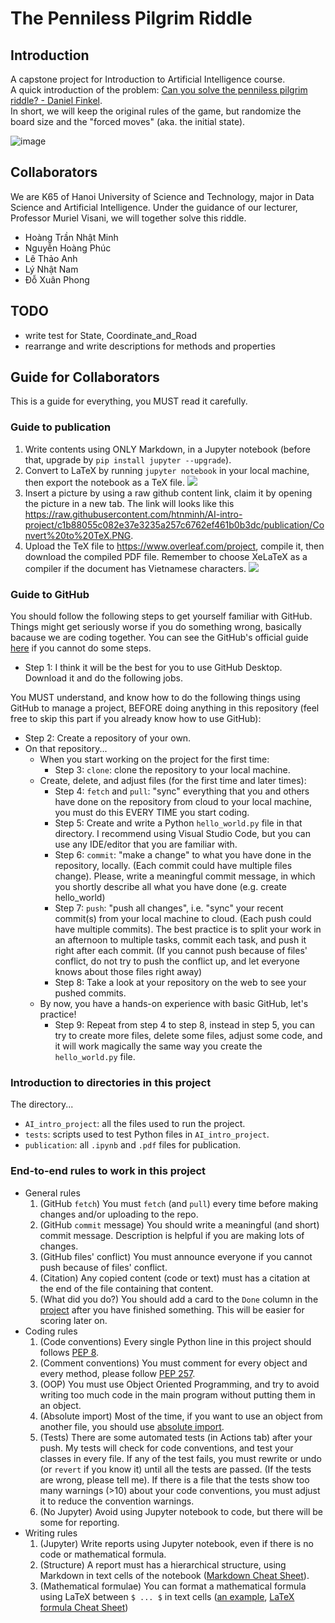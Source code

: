 # The Penniless Pilgrim Riddle
## Introduction
A capstone project for Introduction to Artificial Intelligence course. <br>
A quick introduction of the problem: [Can you solve the penniless pilgrim riddle? - Daniel Finkel](https://youtu.be/6sBB-gRhfjE). <br>
In short, we will keep the original rules of the game, but randomize the board size and the "forced moves" (aka. the initial state).

![image](https://user-images.githubusercontent.com/82358580/144267723-1ad95e94-b96b-499d-8b9c-c8eb7b3fe210.png)

## Collaborators
We are K65 of Hanoi University of Science and Technology, major in Data Science and Artificial Intelligence. Under the guidance of our lecturer, Professor Muriel Visani, we will together solve this riddle.
- Hoàng Trần Nhật Minh
- Nguyễn Hoàng Phúc
- Lê Thảo Anh
- Lý Nhật Nam
- Đỗ Xuân Phong


##  TODO
- write test for State, Coordinate_and_Road 
- rearrange and write descriptions for methods and properties


## Guide for Collaborators
This is a guide for everything, you MUST read it carefully.

### Guide to publication
1. Write contents using ONLY Markdown, in a Jupyter notebook (before that, upgrade by `pip install jupyter --upgrade`).
2. Convert to LaTeX by running `jupyter notebook` in your local machine, then export the notebook as a TeX file.
![](https://github.com/htnminh/AI-intro-project/blob/c1b88055c082e37e3235a257c6762ef461b0b3dc/publication/Convert%20to%20TeX.PNG)
3. Insert a picture by using a raw github content link, claim it by opening the picture in a new tab. The link will looks like this <https://raw.githubusercontent.com/htnminh/AI-intro-project/c1b88055c082e37e3235a257c6762ef461b0b3dc/publication/Convert%20to%20TeX.PNG>.
4. Upload the TeX file to <https://www.overleaf.com/project>, compile it, then download the compiled PDF file. Remember to choose XeLaTeX as a compiler if the document has Vietnamese characters.
![](https://github.com/htnminh/AI-intro-project/blob/fe8618597e60cc2ee088ec4ee46feb38f0b5e4af/publication/Compiler%20XeLaTeX.PNG)


### Guide to GitHub
You should follow the following steps to get yourself familiar with GitHub. Things might get seriously worse if you do something wrong, basically bacause we are coding together. You can see the GitHub's official guide [here](https://guides.github.com/activities/hello-world/) if you cannot do some steps.


- Step 1: I think it will be the best for you to use GitHub Desktop. Download it and do the following jobs.

You MUST understand, and know how to do the following things using GitHub to manage a project, BEFORE doing anything in this repository (feel free to skip this part if you already know how to use GitHub):

- Step 2: Create a repository of your own.
- On that repository...
  - When you start working on the project for the first time:
    - Step 3: `clone`: clone the repository to your local machine.
  - Create, delete, and adjust files (for the first time and later times):
    - Step 4: `fetch` and `pull`: "sync" everything that you and others have done on the repository from cloud to your local machine, you must do this EVERY TIME you start coding.
    - Step 5: Create and write a Python `hello_world.py` file in that directory. I recommend using Visual Studio Code, but you can use any IDE/editor that you are familiar with.
    - Step 6: `commit`: "make a change" to what you have done in the repository, locally. (Each commit could have multiple files change). Please, write a meaningful commit message, in which you shortly describe all what you have done (e.g. create hello_world)
    - Step 7: `push`: "push all changes", i.e. "sync" your recent commit(s) from your local machine to cloud. (Each push could have multiple commits). The best practice is to split your work in an afternoon to multiple tasks, commit each task, and push it right after each commit. (If you cannot push because of files' conflict, do not try to push the conflict up, and let everyone knows about those files right away)
    - Step 8: Take a look at your repository on the web to see your pushed commits. 
  - By now, you have a hands-on experience with basic GitHub, let's practice!
    - Step 9: Repeat from step 4 to step 8, instead in step 5, you can try to create more files, delete some files, adjust some code, and it will work magically the same way you create the `hello_world.py` file.
   

### Introduction to directories in this project
The directory...
- `AI_intro_project`: all the files used to run the project.
- `tests`: scripts used to test Python files in `AI_intro_project`.
- `publication`: all `.ipynb` and `.pdf` files for publication.

### End-to-end rules to work in this project
- General rules
  1. (GitHub `fetch`) You must `fetch` (and `pull`) every time before making changes and/or uploading to the repo.
  2. (GitHub `commit` message) You should write a meaningful (and short) commit message. Description is helpful if you are making lots of changes.
  3. (GitHub files' conflict) You must announce everyone if you cannot push because of files' conflict.
  4. (Citation) Any copied content (code or text) must has a citation at the end of the file containing that content.
  5. (What did you do?) You should add a card to the `Done` column in the [project](https://github.com/htnminh/AI-intro-project/projects/1) after you have finished something. This will be easier for scoring later on.
- Coding rules
  1. (Code conventions) Every single Python line in this project should follows [PEP 8](https://www.python.org/dev/peps/pep-0008/).
  2. (Comment conventions) You must comment for every object and every method, please follow [PEP 257](https://www.python.org/dev/peps/pep-0257/).
  3. (OOP) You must use Object Oriented Programming, and try to avoid writing too much code in the main program without putting them in an object.
  4. (Absolute import) Most of the time, if you want to use an object from another file, you should use [absolute import](https://www.geeksforgeeks.org/absolute-and-relative-imports-in-python/).
  5. (Tests) There are some automated tests (in Actions tab) after your push. My tests will check for code conventions, and test your classes in every file. If any of the test fails, you must rewrite or undo (or `revert` if you know it) until all the tests are passed. (If the tests are wrong, please tell me). If there is a file that the tests show too many warnings (>10) about your code conventions, you must adjust it to reduce the convention warnings.
  6. (No Jupyter) Avoid using Jupyter notebook to code, but there will be some for reporting.
- Writing rules
  1. (Jupyter) Write reports using Jupyter notebook, even if there is no code or mathematical formula.
  2. (Structure) A report must has a hierarchical structure, using Markdown in text cells of the notebook ([Markdown Cheat Sheet](https://www.markdownguide.org/cheat-sheet/)).
  3. (Mathematical formulae) You can format a mathematical formula using LaTeX between `$ ... $` in text cells ([an example](https://github.com/htnminh/AI-intro-project/blob/fc835b8cf00a72818d5662f27fde46979cc71470/publication/hello_world_example.PNG), [LaTeX formula Cheat Sheet](http://tug.ctan.org/info/undergradmath/undergradmath.pdf))

<!--
### Start working
Start working only if you understand and accept to follow the rules above. It will take some time, I know. You will soon feel everything runs smoothly.
1. Clone this repository.
2. Open your command line, change the directory to the repository location (`AI-intro-project` by default). There are more than two ways of doing this:
  - If you want to use VSCode: open GitHub Desktop, choose Open in Visual Studio Code. In VSCode, create a terminal, and the directory is already there.
  - If you want to use Windows' command line: open it and `cd` there.
3. Run `pip install .`, this will install a package named `AIIntroProject`.
4. Take a look at [`hello_world.py`](https://github.com/htnminh/AI-intro-project/blob/main/AI_intro_project/hello_world.py) and [`test_hello_world.py`](https://github.com/htnminh/AI-intro-project/blob/main/tests/test_hello_world.py) to understand importation.
5. Start doing your things. Remember to follow the rules, since you are not working alone.
-->

<!--
# Docs
- [LICENSE]()
- [Code of Conduct]()
- [Contributing]()
- [Issue templates]()
-->
